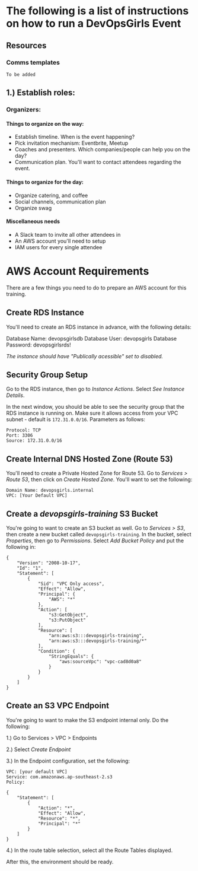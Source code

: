 # The following is a list of instructions on how to run a DevOpsGirls Event

## Resources

### Comms templates

```
To be added
```

## 1.) Establish roles:

### Organizers:

#### Things to organize on the way:

 - Establish timeline. When is the event happening?
 - Pick invitation mechanism: Eventbrite, Meetup
 - Coaches and presenters. Which companies/people can help you on the day?
 - Communication plan. You'll want to contact attendees regarding the event. 

#### Things to organize for the day:

 - Organize catering, and coffee
 - Social channels, communication plan
 - Organize swag

#### Miscellaneous needs

 - A Slack team to invite all other attendees in
 - An AWS account you'll need to setup
 - IAM users for every single attendee


# AWS Account Requirements

There are a few things you need to do to prepare an AWS account for this training.

## Create RDS Instance

You'll need to create an RDS instance in advance, with the following details:

Database Name: devopsgirlsdb
Database User: devopsgirls
Database Password: devopsgirlsrds!

*The instance should have "Publically acessible" set to disabled.*

## Security Group Setup 

Go to the RDS instance, then go to *Instance Actions*. Select *See Instance Details*. 

In the next window, you should be able to see the security group that the RDS instance is running on. Make sure it allows access from your VPC subnet - default is `172.31.0.0/16`. Parameters as follows:

```
Protocol: TCP
Port: 3306
Source: 172.31.0.0/16
```

## Create Internal DNS Hosted Zone (Route 53)

You'll need to create a Private Hosted Zone for Route 53. Go to *Services > Route 53*, then click on *Create Hosted Zone*. You'll want to set the following:

```
Domain Name: devopsgirls.internal
VPC: [Your Default VPC]
```

## Create a *devopsgirls-training* S3 Bucket

You're going to want to create an S3 bucket as well. Go to *Services > S3*, then create a new bucket called `devopsgirls-training`. In the bucket, select *Properties*, then go to *Permissions*. Select *Add Bucket Policy* and put the following in:

```
{
	"Version": "2008-10-17",
	"Id": "1",
	"Statement": [
		{
			"Sid": "VPC Only access",
			"Effect": "Allow",
			"Principal": {
				"AWS": "*"
			},
			"Action": [
				"s3:GetObject",
				"s3:PutObject"
			],
			"Resource": [
				"arn:aws:s3:::devopsgirls-training",
				"arn:aws:s3:::devopsgirls-training/*"
			],
			"Condition": {
				"StringEquals": {
					"aws:sourceVpc": "vpc-cad8d0a8"
				}
			}
		}
	]
}
```

## Create an S3 VPC Endpoint

You're going to want to make the S3 endpoint internal only. Do the following:

1.) Go to Services > VPC > Endpoints

2.) Select *Create Endpoint*

3.) In the Endpoint configuration, set the following:

```
VPC: [your default VPC]
Service: com.amazonaws.ap-southeast-2.s3
Policy:

{
    "Statement": [
        {
            "Action": "*",
            "Effect": "Allow",
            "Resource": "*",
            "Principal": "*"
        }
    ]
}

```

4.) In the route table selection, select all the Route Tables displayed.

After this, the environment should be ready.
